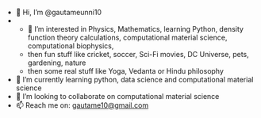 - 👋 Hi, I’m @gautameunni10
- - 👀 I’m interested in Physics, Mathematics, learning Python, density function theory calculations, computational material science, computational biophysics,
  - then fun stuff like cricket, soccer, Sci-Fi movies, DC Universe, pets, gardening, nature
  - then some real stuff like Yoga, Vedanta or Hindu philosophy
- 🌱 I’m currently learning python, data science and computational material science
- 💞️ I’m looking to collaborate on computational material science
- 📫 Reach me on: gautame10@gmail.com

<!---
gautameunni10/gautameunni10 is a ✨ special ✨ repository because its `README.md` (this file) appears on your GitHub profile.
You can click the Preview link to take a look at your changes.
--->
